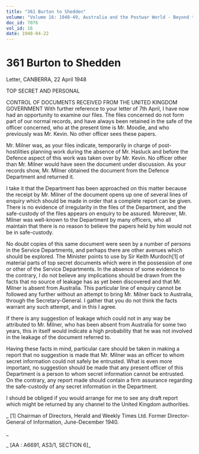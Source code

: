 ```yaml
---
title: "361 Burton to Shedden"
volume: "Volume 16: 1948-49, Australia and the Postwar World - Beyond the Region"
doc_id: 7076
vol_id: 16
date: 1948-04-22
---
```


# 361 Burton to Shedden

Letter, CANBERRA, 22 April 1948

TOP SECRET AND PERSONAL

CONTROL OF DOCUMENTS RECEIVED FROM THE UNITED KINGDOM GOVERNMENT With further reference to your letter of 7th April, I have now had an opportunity to examine our files. The files concerned do not form part of our normal records, and have always been retained in the safe of the officer concerned, who at the present time is Mr. Moodie, and who previously was Mr. Kevin. No other officer sees these papers.

Mr. Milner was, as your files indicate, temporarily in charge of post-hostilities planning work during the absence of Mr. Hasluck and before the Defence aspect of this work was taken over by Mr. Kevin. No officer other than Mr. Milner would have seen the document under discussion. As your records show, Mr. Milner obtained the document from the Defence Department and returned it.

I take it that the Department has been approached on this matter because the receipt by Mr. Milner of the document opens up one of several lines of enquiry which should be made in order that a complete report can be given. There is no evidence of irregularity in the files of the Department, and the safe-custody of the files appears on enquiry to be assured. Moreover, Mr. Milner was well-known to the Department by many officers, who all maintain that there is no reason to believe the papers held by him would not be in safe-custody.

No doubt copies of this same document were seen by a number of persons in the Service Departments, and perhaps there are other avenues which should be explored. The Minister points to use by Sir Keith Murdoch[1] of material parts of top secret documents which were in the possession of one or other of the Service Departments. In the absence of some evidence to the contrary, I do not believe any implications should be drawn from the facts that no source of leakage has as yet been discovered and that Mr. Milner is absent from Australia. This particular line of enquiry cannot be followed any further without an attempt to bring Mr. Milner back to Australia, through the Secretary-General. I gather that you do not think the facts warrant any such attempt, and in this I agree.

If there is any suggestion of leakage which could not in any way be attributed to Mr. Milner, who has been absent from Australia for some two years, this in itself would indicate a high probability that he was not involved in the leakage of the document referred to.

Having these facts in mind, particular care should be taken in making a report that no suggestion is made that Mr. Milner was an officer to whom secret information could not safely be entrusted. What is even more important, no suggestion should be made that any present officer of this Department is a person to whom secret information cannot be entrusted. On the contrary, any report made should contain a firm assurance regarding the safe-custody of any secret information in the Department.

I should be obliged if you would arrange for me to see any draft report which might be returned by any channel to the United Kingdom authorities.

_ [1] Chairman of Directors, Herald and Weekly Times Ltd. Former Director-General of Information, June-December 1940.

_

_ [AA : A6691, AS3/1, SECTION 6]_

